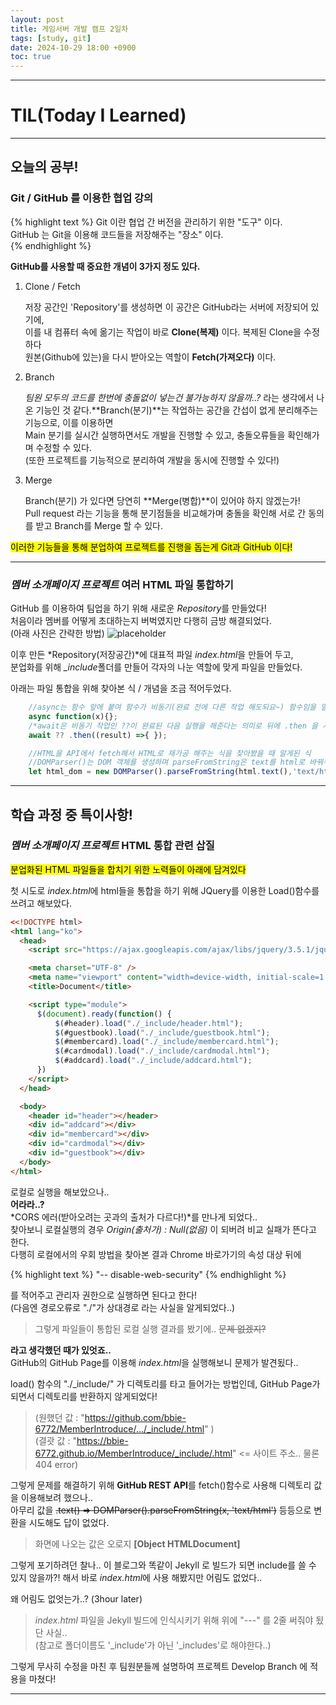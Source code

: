 ```yaml
---
layout: post
title: 게임서버 개발 캠프 2일차
tags: [study, git]
date: 2024-10-29 18:00 +0900
toc: true
---
```


---

# TIL(Today I Learned)

---

## 오늘의 공부!

### Git / GitHub 를 이용한 협업 강의

{% highlight text %}
 Git 이란 협업 간 버전을 관리하기 위한 "도구" 이다.  
 GitHub 는 Git을 이용해 코드들을 저장해주는 "장소" 이다.  
{% endhighlight %}

**GitHub를 사용할 때 중요한 개념이 3가지 정도 있다.**
  
1. Clone / Fetch
  
    저장 공간인 'Repository'를 생성하면 이 공간은 GitHub라는 서버에 저장되어 있기에,  
    이를 내 컴퓨터 속에 옮기는 작업이 바로 **Clone(복제)** 이다. 복제된 Clone을 수정하다  
    원본(Github에 있는)을 다시 받아오는 역할이 **Fetch(가져오다)** 이다.
  
2. Branch
  
    *팀원 모두의 코드를 한번에 충돌없이 넣는건 불가능하지 않을까..?* 라는 생각에서 나온 기능인 것 같다.**Branch(분기)**는 작업하는 공간을 간섭이 없게 분리해주는 기능으로, 이를 이용하면  
    Main 분기를 실시간 실행하면서도 개발을 진행할 수 있고, 충돌오류들을 확인해가며 수정할 수 있다.  
    (또한 프로젝트를 기능적으로 분리하여 개발을 동시에 진행할 수 있다!)  
  
3. Merge
  
    Branch(분기) 가 있다면 당연히 **Merge(병합)**이 있어야 하지 않겠는가!  
    Pull request 라는 기능을 통해 분기점들을 비교해가며 충돌을 확인해 서로 간 동의를 받고 Branch를 Merge 할 수 있다.
  
<mark>이러한 기능들을 통해 분업하여 프로젝트를 진행을 돕는게 Git과 GitHub 이다!</mark>  
  
---

### *멤버 소개페이지 프로젝트* 여러 HTML 파일 통합하기

  GitHub 를 이용하여 팀업을 하기 위해 새로운 *Repository*를 만들었다!  
처음이라 멤버를 어떻게 초대하는지 버벅였지만 다행히 금방 해결되었다.  
(아래 사진은 간략한 방법)
![placeholder](https://github.com/user-attachments/assets/8cd23e15-a979-4f81-85ed-bb77f603164c "Medium example image")  

이후 만든 *Repository(저장공간)*에 대표적 파일 *index.html*을 만들어 두고,  
분업화를 위해 *_include*폴더를 만들어 각자의 나눈 역할에 맞게 파일을 만들었다.  

아래는 파일 통합을 위해 찾아본 식 / 개념을 조금 적어두었다.

  
```jsx
    //async는 함수 앞에 붙여 함수가 비동기(완료 전에 다른 작업 해도되요~) 함수임을 알려준다.
    async function(x){};
    /*await은 비동기 작업인 ??이 완료된 다음 실행을 해준다는 의미로 뒤에 .then 을 사용해 좀 더 복잡한 작업을 할 수도 있다.*/
    await ?? .then((result) =>{ });

    //HTML을 API에서 fetch해서 HTML로 재가공 해주는 식을 찾아봤을 때 알게된 식
    //DOMParser()는 DOM 객체를 생성하며 parseFromString은 text를 html로 바꿔주는 역할이다.
    let html_dom = new DOMParser().parseFromString(html.text(),'text/html');
```

---

## 학습 과정 중 특이사항!

### *멤버 소개페이지 프로젝트* HTML 통합 관련 삽질

<mark>분업화된 HTML 파일들을 합치기 위한 노력들이 아래에 담겨있다</mark>

첫 시도로 *index.html*에 html들을 통합을 하기 위해 JQuery를 이용한 Load()함수를 쓰려고 해보았다.

```html
<<!DOCTYPE html>
<html lang="ko">
  <head>
    <script src="https://ajax.googleapis.com/ajax/libs/jquery/3.5.1/jquery.min.js"></script>

    <meta charset="UTF-8" />
    <meta name="viewport" content="width=device-width, initial-scale=1.0" />
    <title>Document</title>

    <script type="module">
      $(document).ready(function() {
          $(#header).load("./_include/header.html");
          $(#guestbook).load("./_include/guestbook.html");
          $(#membercard).load("./_include/membercard.html");
          $(#cardmodal).load("./_include/cardmodal.html");
          $(#addcard).load("./_include/addcard.html");
      })
    </script>
  </head>

  <body>
    <header id="header"></header>
    <div id="addcard"></div>
    <div id="membercard"></div>
    <div id="cardmodal"></div>
    <div id="guestbook"></div>
  </body>
</html>
```
로컬로 실행을 해보았으나..  
**어라라..?**  
*CORS 에러(받아오려는 곳과의 출처가 다르다!)*를 만나게 되었다..  
찾아보니 로컬실행의 경우 *Origin(출처가) : Null(없음)* 이 되버려 비교 실패가 뜬다고 한다.  
다행히 로컬에서의 우회 방법을 찾아본 결과 Chrome 바로가기의 속성 대상 뒤에  

{% highlight text %}
"-- disable-web-security"
{% endhighlight %}

를 적어주고 관리자 권한으로 실행하면 된다고 한다!  
(다음엔 경로오류로 "./"가 상대경로 라는 사실을 알게되었다..)  
  
> 그렇게 파일들이 통합된 로컬 실행 결과를 봤기에.. ~~문제 없겠지?~~
  
**라고 생각했던 때가 있엇죠..**  
GitHub의 GitHub Page를 이용해 *index.html*을 실행해보니 문제가 발견됬다..  
  
load() 함수의 "./_include/" 가 디렉토리를 타고 들어가는 방법인데, GitHub Page가 되면서 디렉토리를 반환하지 않게되었다!  

> (원했던 값 : "https://github.com/bbie-6772/MemberIntroduce/.../_include/.html" )  
(결괏 값 : "https://bbie-6772.github.io/MemberIntroduce/_include/.html" <= 사이트 주소.. 물론 404 error)  
  
그렇게 문제를 해결하기 위해 **GitHub REST API**를 fetch()함수로 사용해 디렉토리 값을 이용해보려 했으나..  
아무리 값을 ~~.text() => DOMParser().parseFromString(x, 'text/html')~~  등등으로  변환을 시도해도 답이 없었다.
  
> 화면에 나오는 값은 오로지 <span>**[Object HTMLDocument]**</span>
  
그렇게 포기하려던 찰나.. 이 블로그와 똑같이 Jekyll 로 빌드가 되면 include를 쓸 수 있지 않을까?!  해서 바로 *index.html*에 사용 해봤지만 어림도 없었다..
  
왜 어림도 없엇는가..? (3hour later)
> *index.html* 파일을 Jekyll 빌드에 인식시키기 위해 위에 "---" 를 2줄 써줘야 됬단 사실..  
(참고로 폴더이름도 '_include'가 아닌 '_includes'로 해야한다..)  
  
그렇게 무사히 수정을 마친 후 팀원분들께 설명하여 프로젝트 Develop Branch 에 적용을 마쳤다!

---
